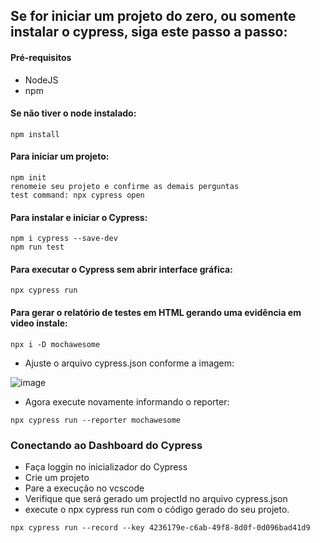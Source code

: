 ## Se for iniciar um projeto do zero, ou somente instalar o cypress, siga este passo a passo:

#### Pré-requisitos 
- NodeJS
- npm

#### Se não tiver o node instalado:
```
npm install
```

#### Para iniciar um projeto:
```
npm init
renomeie seu projeto e confirme as demais perguntas
test command: npx cypress open 
```
  
#### Para instalar e iniciar o Cypress:
```
npm i cypress --save-dev
npm run test
```  

#### Para executar o Cypress sem abrir interface gráfica:
```
npx cypress run
```  
#### Para gerar o relatório de testes em HTML gerando uma evidência em video instale:
```
npx i -D mochawesome
```  
- Ajuste o arquivo cypress.json conforme a imagem:

![image](https://user-images.githubusercontent.com/70979408/166079915-2381720d-67e8-4744-a4b2-faa949d16bdc.png)

- Agora execute novamente informando o reporter:

```
npx cypress run --reporter mochawesome
```  

### Conectando ao Dashboard do Cypress
- Faça loggin no inicializador do Cypress
- Crie um projeto 
- Pare a execução no vcscode
- Verifique que será gerado um projectId no arquivo cypress.json
- execute o npx cypress run com o código gerado do seu projeto.

```
npx cypress run --record --key 4236179e-c6ab-49f8-8d0f-0d096bad41d9
```
